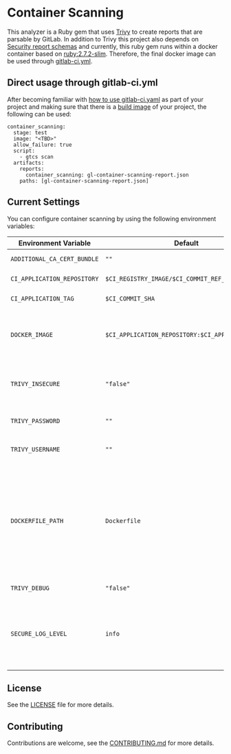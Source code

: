 # Container Scanning

This analyzer is a Ruby gem that uses [Trivy](https://github.com/aquasecurity/trivy) to create reports that are parsable by GitLab. In addition to Trivy this project also depends on [Security report schemas](https://gitlab.com/gitlab-org/security-products/security-report-schemas) and currently, this ruby gem runs within a docker container based on [ruby:2.7.2-slim](https://hub.docker.com/layers/ruby/library/ruby/2.7.2-slim/images/sha256-4c103e549aad7ba3604c291130d666d349645004f28d5a86a800ff6c70c6c518?context=explore). Therefore, the final docker image can be used through [gitlab-ci.yml](https://docs.gitlab.com/ee/ci/quick_start/index.html#create-a-gitlab-ciyml-file).

## Direct usage through gitlab-ci.yml

After becoming familiar with [how to use gitlab-ci.yaml](https://docs.gitlab.com/ee/ci/quick_start/index.html#create-a-gitlab-ciyml-file) as part of your project and making sure that there is a [build image](https://docs.gitlab.com/ee/topics/autodevops/customize.html#using-components-of-auto-devops) of your project, the following can be used:

```
container_scanning:
  stage: test
  image: "<TBD>"
  allow_failure: true
  script:
    - gtcs scan
  artifacts:
    reports:
      container_scanning: gl-container-scanning-report.json
    paths: [gl-container-scanning-report.json]
```

## Current Settings

You can configure container scanning by using the following environment variables:

| Environment Variable           | Default       | Description |
| ------------------------------ | ------------- | ----------- |
| `ADDITIONAL_CA_CERT_BUNDLE`    | `""`          | Bundle of CA certs that you want to trust. |
| `CI_APPLICATION_REPOSITORY`    | `$CI_REGISTRY_IMAGE/$CI_COMMIT_REF_SLUG` | Docker repository URL for the image to be scanned. |
| `CI_APPLICATION_TAG`           | `$CI_COMMIT_SHA` | Docker repository tag for the image to be scanned. |
| `DOCKER_IMAGE`                 | `$CI_APPLICATION_REPOSITORY:$CI_APPLICATION_TAG` | The Docker image to be scanned. If set, this variable overrides the `$CI_APPLICATION_REPOSITORY` and `$CI_APPLICATION_TAG` variables. |
| `TRIVY_INSECURE`              | `"false"`     | Allow [Trivy] to access secure Docker registries using HTTPS with bad (or self-signed) SSL certificates. |
| `TRIVY_PASSWORD`              | `""` | Password for accessing a Docker registry requiring authentication. |
| `TRIVY_USERNAME`                  | `""` | Username for accessing a Docker registry requiring authentication. |
| `DOCKERFILE_PATH`              | `Dockerfile`  | The path to the `Dockerfile` to be used for generating remediations. By default, the scanner looks for a file named `Dockerfile` in the root directory of the project, so this variable should only be configured if your `Dockerfile` is in a non-standard location, such as a subdirectory. See [Solutions for vulnerabilities](#solutions-for-vulnerabilities-auto-remediation) for more details. |
| `TRIVY_DEBUG`                   | `"false"`     | Set to true to enable more verbose output from klar. |
| `SECURE_LOG_LEVEL`             | `info`        | Set the minimum logging level. Messages of this logging level or higher are output. From highest to lowest severity, the logging levels are: `fatal`, `error`, `warn`, `info`, `debug`. [Introduced](https://gitlab.com/gitlab-org/gitlab/-/issues/10880) in GitLab 13.1. |

## License

See the [LICENSE](LICENSE) file for more details.

## Contributing

Contributions are welcome, see the [CONTRIBUTING.md](CONTRIBUTING.md) for more details.
